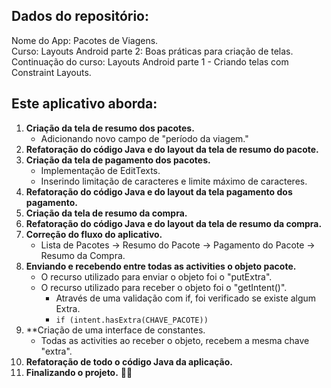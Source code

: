 ## Dados do repositório:
Nome do App: Pacotes de Viagens.<br>
Curso: Layouts Android parte 2: Boas práticas para criação de telas.<br>
Continuação do curso: Layouts Android parte 1 - Criando telas com Constraint Layouts.

## Este aplicativo aborda:
1. **Criação da tela de resumo dos pacotes.**
    - Adicionando novo campo de "período da viagem."  
3. **Refatoração do código Java e do layout da tela de resumo do pacote.**
4. **Criação da tela de pagamento dos pacotes.**
    - Implementação de EditTexts.
    - Inserindo limitação de caracteres e limite máximo de caracteres.
5. **Refatoração do código Java e do layout da tela pagamento dos pagamento.**
6. **Criação da tela de resumo da compra.**
7. **Refatoração do código Java e do layout da tela de resumo da compra.**
8. **Correção do fluxo do aplicativo.**
    - Lista de Pacotes -> Resumo do Pacote -> Pagamento do Pacote -> Resumo da Compra.
9. **Enviando e recebendo entre todas as activities o objeto pacote.**
    - O recurso utilizado para enviar o objeto foi o "putExtra".
    - O recurso utilizado para receber o objeto foi o "getIntent()".
        - Através de uma validação com if, foi verificado se existe algum Extra.
        - ``` if (intent.hasExtra(CHAVE_PACOTE)) ```
10. **Criação de uma interface de constantes.
    - Todas as activities ao receber o objeto, recebem a mesma chave "extra".
11. **Refatoração de todo o código Java da aplicação.**
12. **Finalizando o projeto.** 🚀🎉
    
